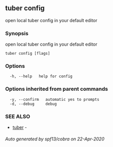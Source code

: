 ## tuber config

open local tuber config in your default editor

### Synopsis

open local tuber config in your default editor

```
tuber config [flags]
```

### Options

```
  -h, --help   help for config
```

### Options inherited from parent commands

```
  -y, --confirm   automatic yes to prompts
  -d, --debug     debug
```

### SEE ALSO

* [tuber](tuber.md)	 - 

###### Auto generated by spf13/cobra on 22-Apr-2020

